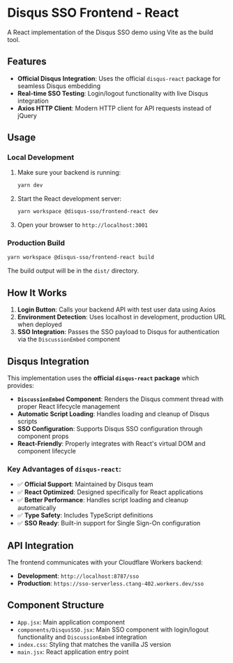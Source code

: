 # Disqus SSO Frontend - React

A React implementation of the Disqus SSO demo using Vite as the build tool.

## Features

- **Official Disqus Integration**: Uses the official `disqus-react` package for seamless Disqus embedding
- **Real-time SSO Testing**: Login/logout functionality with live Disqus integration
- **Axios HTTP Client**: Modern HTTP client for API requests instead of jQuery

## Usage

### Local Development

1. Make sure your backend is running:
   ```bash
   yarn dev
   ```

2. Start the React development server:
   ```bash
   yarn workspace @disqus-sso/frontend-react dev
   ```

3. Open your browser to `http://localhost:3001`

### Production Build

```bash
yarn workspace @disqus-sso/frontend-react build
```

The build output will be in the `dist/` directory.

## How It Works

1. **Login Button**: Calls your backend API with test user data using Axios
2. **Environment Detection**: Uses localhost in development, production URL when deployed
3. **SSO Integration**: Passes the SSO payload to Disqus for authentication via the `DiscussionEmbed` component

## Disqus Integration

This implementation uses the **official `disqus-react` package** which provides:

- **`DiscussionEmbed` Component**: Renders the Disqus comment thread with proper React lifecycle management
- **Automatic Script Loading**: Handles loading and cleanup of Disqus scripts
- **SSO Configuration**: Supports Disqus SSO configuration through component props
- **React-Friendly**: Properly integrates with React's virtual DOM and component lifecycle

### Key Advantages of `disqus-react`:

- ✅ **Official Support**: Maintained by Disqus team
- ✅ **React Optimized**: Designed specifically for React applications
- ✅ **Better Performance**: Handles script loading and cleanup automatically
- ✅ **Type Safety**: Includes TypeScript definitions
- ✅ **SSO Ready**: Built-in support for Single Sign-On configuration

## API Integration

The frontend communicates with your Cloudflare Workers backend:

- **Development**: `http://localhost:8787/sso`
- **Production**: `https://sso-serverless.ctang-402.workers.dev/sso`

## Component Structure

- `App.jsx`: Main application component
- `components/DisqusSSO.jsx`: Main SSO component with login/logout functionality and `DiscussionEmbed` integration
- `index.css`: Styling that matches the vanilla JS version
- `main.jsx`: React application entry point